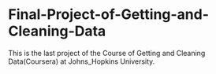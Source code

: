 # Final-Project-of-Getting-and-Cleaning-Data
This is the last project of the Course of Getting and Cleaning Data(Coursera) at Johns_Hopkins University.
